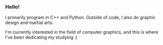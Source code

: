 ### Hello!

I primarily program in C++ and Python. Outside of code, I also do graphic design and martial arts.

I'm currently interested in the field of computer graphics, and this is where I've been dedicating my studying :)

<!--
**ncvetan/ncvetan** is a ✨ _special_ ✨ repository because its `README.md` (this file) appears on your GitHub profile.

Here are some ideas to get you started:

- 🔭 I’m currently working on ...
- 🌱 I’m currently learning ...
- 👯 I’m looking to collaborate on ...
- 🤔 I’m looking for help with ...
- 💬 Ask me about ...
- 📫 How to reach me: ...
- 😄 Pronouns: ...
- ⚡ Fun fact: ...
-->
